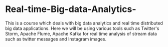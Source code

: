 # Real-time-Big-data-Analytics-
This is a course which deals with big data analytics and real time distributed big data applications. Here we will be using various tools such as Twitter's Storm, Apache Flume, Apache Kafka for real time analysis of stream data such as twitter messages and Instagram images.
